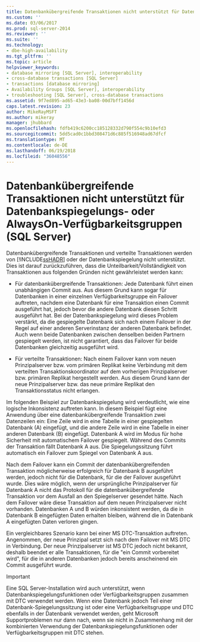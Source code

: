 ```yaml
---
title: Datenbankübergreifende Transaktionen nicht unterstützt für Datenbankspiegelungs- oder AlwaysOn-Verfügbarkeitsgruppen (SQLServer) | Microsoft Docs
ms.custom: ''
ms.date: 03/06/2017
ms.prod: sql-server-2014
ms.reviewer: ''
ms.suite: ''
ms.technology:
- dbe-high-availability
ms.tgt_pltfrm: ''
ms.topic: article
helpviewer_keywords:
- database mirroring [SQL Server], interoperability
- cross-database transactions [SQL Server]
- transactions [database mirroring]
- Availability Groups [SQL Server], interoperability
- troubleshooting [SQL Server], cross-database transactions
ms.assetid: 9f7ed895-ad65-43e3-ba08-00d7bff1456d
caps.latest.revision: 23
author: MikeRayMSFT
ms.author: mikeray
manager: jhubbard
ms.openlocfilehash: fdfb419c6200cc185128332d790f554c9b10efd3
ms.sourcegitcommit: 5dd5cad0c1bbd308471d6c885f516948ad67dfcf
ms.translationtype: MT
ms.contentlocale: de-DE
ms.lasthandoff: 06/19/2018
ms.locfileid: "36048556"
---
```

# <a name="cross-database-transactions-not-supported-for-database-mirroring-or-alwayson-availability-groups-sql-server"></a>Datenbankübergreifende Transaktionen nicht unterstützt für Datenbankspiegelungs- oder AlwaysOn-Verfügbarkeitsgruppen (SQL Server)
  Datenbankübergreifende Transaktionen und verteilte Transaktionen werden von [!INCLUDE[ssHADR](../../../includes/sshadr-md.md)] oder der Datenbankspiegelung nicht unterstützt. Dies ist darauf zurückzuführen, dass die Unteilbarkeit/Vollständigkeit von Transaktionen aus folgenden Gründen nicht gewährleistet werden kann:  
  
-   Für datenbankübergreifende Transaktionen: Jede Datenbank führt einen unabhängigen Commit aus. Aus diesem Grund kann sogar für Datenbanken in einer einzelnen Verfügbarkeitsgruppe ein Failover auftreten, nachdem eine Datenbank für eine Transaktion einen Commit ausgeführt hat, jedoch bevor die andere Datenbank diesen Schritt ausgeführt hat. Bei der Datenbankspiegelung wird dieses Problem verstärkt, da die gespiegelte Datenbank sich nach einem Failover in der Regel auf einer anderen Serverinstanz der anderen Datenbank befindet. Auch wenn beide Datenbanken zwischen denselben beiden Partnern gespiegelt werden, ist nicht garantiert, dass das Failover für beide Datenbanken gleichzeitig ausgeführt wird.  
  
-   Für verteilte Transaktionen: Nach einem Failover kann vom neuen Prinzipalserver bzw. vom primären Replikat keine Verbindung mit dem verteilten Transaktionskoordinator auf dem vorherigen Prinzipalserver bzw. primären Replikat hergestellt werden. Aus diesem Grund kann der neue Prinzipalserver bzw. das neue primäre Replikat den Transaktionsstatus nicht erlangen.  
  
 Im folgenden Beispiel zur Datenbankspiegelung wird verdeutlicht, wie eine logische Inkonsistenz auftreten kann. In diesem Beispiel fügt eine Anwendung über eine datenbankübergreifende Transaktion zwei Datenzeilen ein: Eine Zeile wird in eine Tabelle in einer gespiegelten Datenbank (A) eingefügt, und die andere Zeile wird in eine Tabelle in einer anderen Datenbank (B) eingefügt. Datenbank A wird im Modus für hohe Sicherheit mit automatischem Failover gespiegelt. Während des Commits der Transaktion fällt Datenbank A aus. Die Spiegelungssitzung führt automatisch ein Failover zum Spiegel von Datenbank A aus.  
  
 Nach dem Failover kann ein Commit der datenbankübergreifenden Transaktion möglicherweise erfolgreich für Datenbank B ausgeführt werden, jedoch nicht für die Datenbank, für die der Failover ausgeführt wurde. Dies wäre möglich, wenn der ursprüngliche Prinzipalserver für Datenbank A nicht das Protokoll für die datenbankübergreifende Transaktion vor dem Ausfall an den Spiegelserver gesendet hätte. Nach dem Failover wäre diese Transaktion auf dem neuen Prinzipalserver nicht vorhanden. Datenbanken A und B würden inkonsistent werden, da die in Datenbank B eingefügten Daten erhalten bleiben, während die in Datenbank A eingefügten Daten verloren gingen.  
  
 Ein vergleichbares Szenario kann bei einer MS DTC-Transaktion auftreten. Angenommen, der neue Prinzipal setzt sich nach dem Failover mit MS DTC in Verbindung. Der neue Prinzipalserver ist MS DTC jedoch nicht bekannt, deshalb beendet er alle Transaktionen, für die "ein Commit vorbereitet wird", für die in anderen Datenbanken jedoch bereits anscheinend ein Commit ausgeführt wurde.  
  
> [!IMPORTANT]  
>  Eine SQL Server-Installation wird auch unterstützt, wenn Datenbankspiegelungsfunktionen oder Verfügbarkeitsgruppen zusammen mit DTC verwendet werden. Wenn eine Datenbank jedoch Teil einer Datenbank-Spiegelungssitzung ist oder eine Verfügbarkeitsgruppe und DTC ebenfalls in der Datenbank verwendet werden, geht Microsoft Supportproblemen nur dann nach, wenn sie nicht in Zusammenhang mit der kombinierten Verwendung der Datenbankspiegelungsfunktionen oder Verfügbarkeitsgruppen mit DTC stehen.  
  
  
